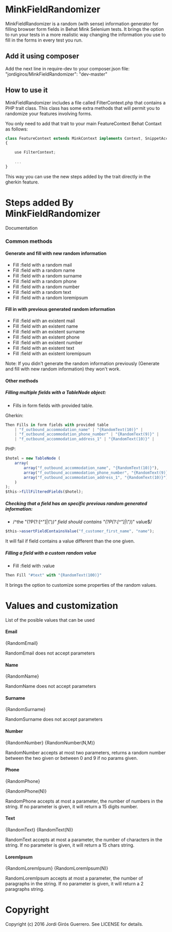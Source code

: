 # MinkFieldRandomizer
MinkFieldRandomizer is a random (with sense) information generator for filling browser form fields in Behat Mink Selenium tests. It brings the option to run your tests in a more realistic way changing the information you use to fill in the forms in every test you run.

## Add it using composer
Add the next line in require-dev to your composer.json file:
"jordigiros/MinkFieldRandomizer": "dev-master"

## How to use it
MinkFieldRandomizer includes a file called FilterContext.php that contains a PHP trait class. This class has some extra methods that will permit you to randomize your features involving forms.

You only need to add that trait to your main FeatureContext Behat Contaxt as follows:

```javascript
class FeatureContext extends MinkContext implements Context, SnippetAcceptingContext
{

    use FilterContext;
    
    ...
}
```

This way you can use the new steps added by the trait directly in the gherkin feature.

# Steps added By MinkFieldRandomizer

Documentation

### Common methods

#### Generate and fill with new random information

 * Fill :field with a random mail
 * Fill :field with a random name
 * Fill :field with a random surname
 * Fill :field with a random phone
 * Fill :field with a random number
 * Fill :field with a random text
 * Fill :field with a random loremipsum

#### Fill in with previous generated random information

 * Fill :field with an existent mail
 * Fill :field with an existent name
 * Fill :field with an existent surname
 * Fill :field with an existent phone
 * Fill :field with an existent number
 * Fill :field with an existent text
 * Fill :field with an existent loremipsum

Note: If you didn't generate the random information previously (Generate and fill with new random information) they won't work.

#### Other methods

##### Filling multiple fields with a TableNode object:

 * Fills in form fields with provided table. 

Gherkin:
```javascript
Then Fills in form fields with provided table
	| "f_outbound_accommodation_name" | "{RandomText(10)}" |
	| "f_outbound_accommodation_phone_number" | "{RandomText(9)}" |
	| "f_outbound_accommodation_address_1" | "{RandomText(10)}" |
````

PHP:
```javascript
$hotel = new TableNode (
    array(
        array("f_outbound_accommodation_name", "{RandomText(10)}"),
        array("f_outbound_accommodation_phone_number", "{RandomText(9)}"),
        array("f_outbound_accommodation_address_1", "{RandomText(10)}")
    )
);
$this->fillFilteredFields($hotel);
```

##### Checking that a field has an specific previous random generated information:

 * /^the "(?P<field>(?:[^"]|\\")*)" field should contains "(?P<value>(?:[^"]|\\")*)" value$/

```javascript
$this->assertFieldContainsValue("f_customer_first_name", "name");
```

It will fail if field contains a value different than the one given.

##### Filling a field with a custom random value

 * Fill :field with :value

```javascript
Then Fill "#text" with "{RandomText(100)}"
```

It brings the option to customize some properties of the random values.


# Values and customization

List of the posible values that can be used

#### Email
{RandomEmail}

RandomEmail does not accept parameters

#### Name
{RandomName}

RandomName does not accept parameters

#### Surname
{RandomSurname}

RandomSurname does not accept parameters

#### Number
{RandomNumber}
{RandomNumber(N,M)}

RandomNumber accepts at most two parameters, returns a random number between the two given or between 0 and 9 if no params given.

#### Phone
{RandomPhone}

{RandomPhone(N)}

RandomPhone accepts at most a parameter, the number of numbers in the string.
If no parameter is given, it will return a 15 digits number.

#### Text
{RandomText}
{RandomText(N)}

RandomText accepts at most a parameter, the number of characters in the string.
If no parameter is given, it will return a 15 chars string.

#### LoremIpsum
{RandomLoremIpsum}
{RandomLoremIpsum(N)}

RandomLoremIpsum accepts at most a parameter, the number of paragraphs in the string.
If no parameter is given, it will return a 2 paragraphs string.


# Copyright

Copyright (c) 2016 Jordi Girós Guerrero. See LICENSE for details.
